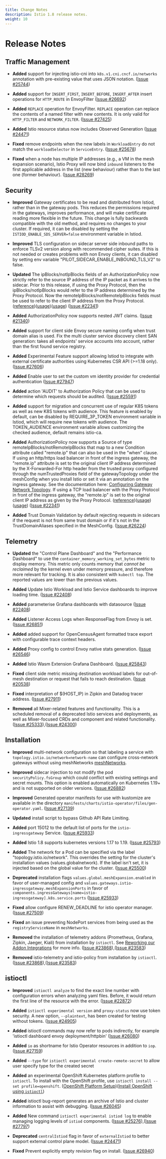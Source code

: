 ```yaml
---
title: Change Notes
description: Istio 1.8 release notes.
weight: 10
---
```


# Release Notes

## Traffic Management

- **Added** support for injecting istio-cni into `k8s.v1.cni.cncf.io/networks` annotation with pre-existing value that uses JSON notation.
  ([Issue #25744](https://github.com/istio/istio/issues/25744))

- **Added** support for `INSERT_FIRST`, `INSERT_BEFORE`, `INSERT_AFTER` insert operations for `HTTP_ROUTE` in EnvoyFilter  ([Issue #26692](https://github.com/istio/istio/issues/26692))

- **Added** `REPLACE` operation for EnvoyFilter. `REPLACE` operation can replace the contents of a named filter with new contents. It is only valid for `HTTP_FILTER` and `NETWORK_FILTER`.
  ([Issue #27425](https://github.com/istio/istio/issues/27425))

- **Added** Istio resource status now includes Observed Generation
  ([Issue #24471](https://github.com/istio/istio/issues/24471))

- **Fixed** remove endpoints when the new labels in `WorkloadEntry` do not match the `workloadSelector` in `ServiceEntry`.
  ([Issue #25678](https://github.com/istio/istio/issues/25678))

- **Fixed** when a node has multiple IP addresses (e.g., a VM in the mesh expansion scenario),
Istio Proxy will now bind `inbound` listeners to the first applicable address in the list
(new behaviour) rather than to the last one (former behaviour).
  ([Issue #28269](https://github.com/istio/istio/issues/28269))

## Security

- **Improved** Gateway certificates to be read and distributed from Istiod, rather than in the gateway pods.
This reduces the permissions required in the gateways, improves performance, and will make certificate reading
more flexible in the future. This change is fully backwards compatible with the old method, and requires no changes
to your cluster. If required, it can be disabled by setting the `ISTIOD_ENABLE_SDS_SERVER=false`
environment variable in Istiod.

- **Improved** TLS configuration on sidecar server side inbound paths to enforce TLSv2 version along with recommended cipher suites.
             If this is not needed or creates problems with non Envoy clients, it can disabled by setting env variable "PILOT_SIDECAR_ENABLE_INBOUND_TLS_V2" to false.

- **Updated** The ipBlocks/notIpBlocks fields of an AuthorizationPolicy now strictly refer to the source IP address of the IP packet as it arrives to the sidecar.  Prior to this release, if using the Proxy Protocol, then the ipBlocks/notIpBlocks would refer to the IP address determined by the Proxy Protocol.  Now the remoteIpBlocks/notRemoteIpBlocks fields must be used to refer to the client IP address from the Proxy Protocol.
 ([reference](/docs/reference/config/security/authorization-policy/))([usage](/docs/ops/configuration/traffic-management/network-topologies/))([usage](/docs/tasks/security/authorization/authz-ingress/)) ([Issue #22341](https://github.com/istio/istio/issues/22341))

- **Added** AuthorizationPolicy now supports nested JWT claims.
  ([Issue #21340](https://github.com/istio/istio/issues/21340))

- **Added** support for client side Envoy secure naming config when trust domain alias is used.
Fix the multi cluster service discovery client SAN generation: takes all endpoints' service accounts
into account, rather than the first found service registry.

- **Added** Experimental Feature support allowing Istiod to integrate with external certificate authorities using Kubernetes CSR API (>=1.18 only).
  ([Issue #27606](https://github.com/istio/istio/issues/27606))

- **Added** Enable user to set the custom vm identity provider for credential authentication
  ([Issue #27947](https://github.com/istio/istio/issues/27947))

- **Added** action 'AUDIT' to Authorization Policy that can be used to determine which requests should be audited.
  ([Issue #25591](https://github.com/istio/istio/issues/25591))

- **Added** support for migration and concurrent use of regular K8S tokens as well as new K8S tokens with audience. This feature is enabled by
default, can be disabled by REQUIRE_3P_TOKEN environment variable in Istiod, which will require new tokens with audience. The
TOKEN_AUDIENCE environment variable allows customizing the checked audience, default remains istio-ca.

- **Added** AuthorizationPolicy now supports a Source of type remoteIpBlocks/notRemoteIpBlocks that map to a new Condition attribute called "remote.ip" that can also be used in the "when" clause.  If using an http/https load balancer in front of the ingress gateway, the "remote.ip" attribute is set to the original client IP address determined by the X-Forwarded-For http header from the trusted proxy configured through the numTrustedProxies field of the gatewayTopology under the meshConfig when you install Istio or set it via an annotation on the ingress gateway.  See the documentation here: [Configuring Gateway Network Topology](/docs/ops/configuration/traffic-management/network-topologies/). If using a TCP load balancer with the Proxy Protocol in front of the ingress gateway, the "remote.ip" is set to the original client IP address as given by the Proxy Protocol.
 ([reference](/docs/reference/config/security/authorization-policy/))([usage](/docs/ops/configuration/traffic-management/network-topologies/))([usage](/docs/tasks/security/authorization/authz-ingress/)) ([Issue #22341](https://github.com/istio/istio/issues/22341))

- **Added** Trust Domain Validation by default rejecting requests in sidecars if the request is not from same trust domain
or if it's not in the TrustDomainAliases specified in the MeshConfig.
  ([Issue #26224](https://github.com/istio/istio/issues/26224))

## Telemetry

- **Updated** the "Control Plane Dashboard" and the "Performance Dashboard" to use the `container_memory_working_set_bytes` metric
to display memory. This metric only counts memory that *cannot be reclaimed* by the kernel even under memory pressure,
and therefore more relevant for tracking. It is also consistent with `kubectl top`. The reported values are lower than
the previous values.

- **Added** Update Istio Workload and Istio Service dashboards to improve loading time.
  ([Issue #22408](https://github.com/istio/istio/issues/22408))

- **Added** parameterise Grafana dashboards with datasource
  ([Issue #22408](https://github.com/istio/istio/issues/22408))

- **Added** Listener Access Logs when ResponseFlag from Envoy is set.
  ([Issue #26851](https://github.com/istio/istio/issues/26851))

- **Added** added support for OpenCensusAgent formatted trace export with configurable trace context headers.

- **Added** Proxy config to control Envoy native stats generation.
  ([Issue #26546](https://github.com/istio/istio/issues/26546))

- **Added** Istio Wasm Extension Grafana Dashboard.
  ([Issue #25843](https://github.com/istio/istio/issues/25843))

- **Fixed** client side metric  missing destination workload labels for out-of-mesh destination or request that fails to reach destination.
  ([Issue #20538](https://github.com/istio/istio/issues/20538))

- **Fixed** interpretation of $(HOST_IP) in Zipkin and Datadog tracer address.
  ([Issue #27911](https://github.com/istio/istio/issues/27911))

- **Removed** all Mixer-related features and functionality. This is a scheduled
removal of a deprecated Istio services and deployments, as well as
Mixer-focused CRDs and component and related functionality.
  ([Issue #25333](https://github.com/istio/istio/issues/25333)),([Issue #24300](https://github.com/istio/istio/issues/24300))

## Installation

- **Improved** multi-network configuration so that labeling a service with `topology.istio.io/network=network-name` can
configure cross-network gateways without using meshNetworks [meshNetworks](/docs/reference/config/istio.mesh.v1alpha1/#MeshNetworks).

- **Improved** sidecar injection to not modify the pod `securityPolicy.fsGroup` which could conflict with existing settings and secret mounts.
 This option is enabled automatically on Kubernetes 1.19+ and is not supported on older versions.
  ([Issue #26882](https://github.com/istio/istio/issues/26882))

- **Improved** Generated operator manifests for use with kustomize are available in the directory `manifests/charts/istio-operator/files/gen-operator.yaml`.
  ([Issue #27139](https://github.com/istio/istio/issues/27139))

- **Updated** install script to bypass Github API Rate Limiting.

- **Added** port 15012 to the default list of ports for the `istio-ingressgateway` Service.
  ([Issue #25933](https://github.com/istio/istio/issues/25933))

- **Added** Istio 1.8 supports kubernetes versions 1.17 to 1.19.
  ([Issue #25793](https://github.com/istio/istio/issues/25793))

- **Added** The network for a Pod can be specified via the label "topology.istio.io/network". This overrides the setting for the cluster's installation values (values.globalnetwork). If the label isn't set, it is injected based on the global value for the cluster.
  ([Issue #25500](https://github.com/istio/istio/issues/25500))

- **Deprecated** installation flags `values.global.meshExpansion.enabled` in favor of user-managed config and `values.gateways.istio-ingressgateway.meshExpansionPorts` in favor of `components.ingressGateways[name=istio-ingressgateway].k8s.service.ports`
  ([Issue #25933](https://github.com/istio/istio/issues/25933))

- **Fixed** allow configure RENEW_DEADLINE for istio operator manager.
  ([Issue #27509](https://github.com/istio/istio/issues/27509))

- **Fixed** an issue preventing NodePort services from being used as the `registryServiceName` in `meshNetworks`.

- **Removed** the installation of telemetry addons (Prometheus, Grafana, Zipkin, Jaeger, Kiali) from installation by `istioctl`. See [Reworking our Addon Integrations](/blog/2020/addon-rework/) for more info.
  ([Issue #23868](https://github.com/istio/istio/issues/23868)),([Issue #23583](https://github.com/istio/istio/issues/23583))

- **Removed** istio-telemetry and istio-policy from installation by `istioctl`.
  ([Issue #23868](https://github.com/istio/istio/issues/23868)),([Issue #23583](https://github.com/istio/istio/issues/23583))

## istioctl

- **Improved** `istioctl analyze` to find the exact line number with configuration errors when analyzing yaml files.
Before, it would return the first line of the resource with the error.
  ([Issue #22872](https://github.com/istio/istio/issues/22872))

- **Added** `istioctl experimental version` and `proxy-status` now use token security.
A new option, `--plaintext`, has been created for testing without tokens.
  ([Issue #24905](https://github.com/istio/istio/issues/24905))

- **Added** istioctl commands may now refer to pods indirectly, for example 'istioctl dashboard envoy deployment/httpbin'
  ([Issue #26080](https://github.com/istio/istio/issues/26080))

- **Added** `io` as shortname for Istio Operator resources in addition to `iop`.
  ([Issue #27159](https://github.com/istio/istio/issues/27159))

- **Added** `--type` for `istioctl experimental create-remote-secret` to allow user specify type for the created secret

- **Added** an experimental OpenShift Kubernetes platform profile to `istioctl`. To install with the OpenShift profile, use `istioctl install --set profile=openshift`.
 ([OpenShift Platform Setup](/docs/setup/platform-setup/openshift/))([Install OpenShift using `istioctl`](/docs/setup/install/istioctl/#install-a-different-profile))

- **Added** istioctl bug-report generates an archive of Istio and cluster information to assist with debugging.
  ([Issue #26045](https://github.com/istio/istio/issues/26045))

- **Added** New command `istioctl experimental istiod log` to enable managing logging levels
of `istiod` components.
  ([Issue #25276](https://github.com/istio/istio/issues/25276)),([Issue #27797](https://github.com/istio/istio/issues/27797))

- **Deprecated** `centralIstiod` flag in favor of `externalIstiod` to better support external control plane model.
  ([Issue #24471](https://github.com/istio/istio/issues/24471))

- **Fixed** Prevent explicitly empty revision flag on install.  ([Issue #26940](https://github.com/istio/istio/issues/26940))
